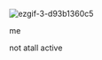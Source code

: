 ![ezgif-3-d93b1360c5](https://github.com/user-attachments/assets/82882e5d-d75c-4e64-9294-242711fa4b84)



me

not atall active 












